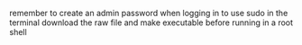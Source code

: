 remember to create an admin password when logging in to use sudo in the terminal
download the raw file and make executable before running in a root shell